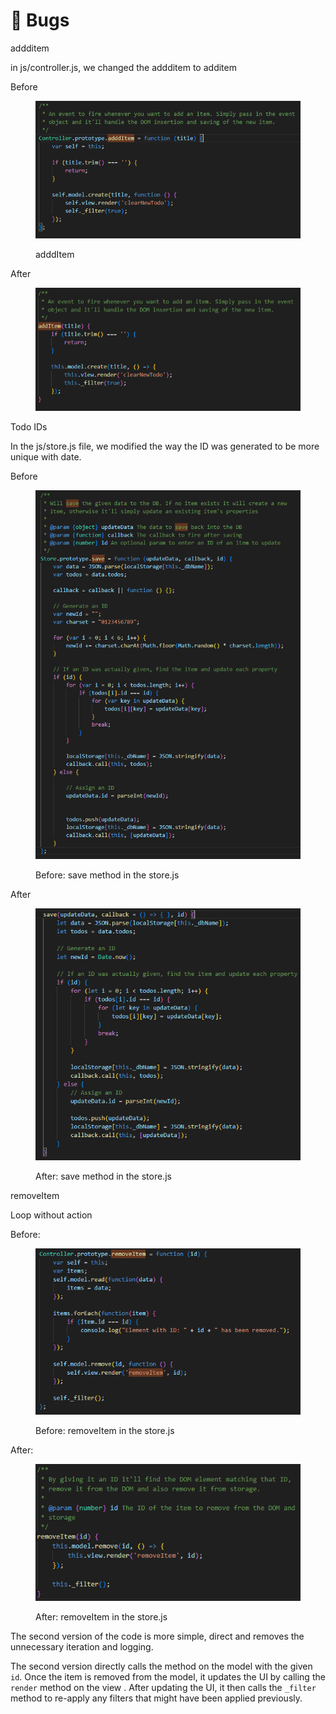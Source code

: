 # 🐞 Bugs

addditem

in js/controller.js, we changed the addditem to additem

Before

<figure><img src="../../.gitbook/assets/image (12).png" alt=""><figcaption><p>adddItem</p></figcaption></figure>

After

<figure><img src="../../.gitbook/assets/image (13).png" alt=""><figcaption></figcaption></figure>

Todo IDs

In the js/store.js file, we modified the way the ID was generated to be more unique with date.

Before

<figure><img src="../../.gitbook/assets/image (14).png" alt=""><figcaption><p>Before: save method in the store.js</p></figcaption></figure>

After

<figure><img src="../../.gitbook/assets/image (15).png" alt=""><figcaption><p>After: save method in the store.js</p></figcaption></figure>

removeItem

Loop without action

Before:

<figure><img src="../../.gitbook/assets/image (16).png" alt=""><figcaption><p>Before: removeItem in the store.js</p></figcaption></figure>

After:

<figure><img src="../../.gitbook/assets/image (17).png" alt=""><figcaption><p>After: removeItem in the store.js</p></figcaption></figure>

The second version of the code is more simple, direct and removes the unnecessary iteration and logging.

The second version directly calls the method on the model with the given `id`. Once the item is removed from the model, it updates the UI by calling the `render` method on the view . After updating the UI, it then calls the `_filter` method to re-apply any filters that might have been applied previously.



